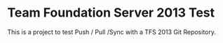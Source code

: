 Team Foundation Server 2013 Test
=======

This is a project to test Push / Pull /Sync with a TFS 2013 Git Repository.
